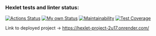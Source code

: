 ### Hexlet tests and linter status:
[![Actions Status](https://github.com/Alwodan/java-project-72/workflows/hexlet-check/badge.svg)](https://github.com/Alwodan/java-project-72/actions)
[![My own Status](https://github.com/Alwodan/java-project-72/workflows/my-tests/badge.svg)](https://github.com/Alwodan/java-project-72/actions)
[![Maintainability](https://api.codeclimate.com/v1/badges/f6f4ce9dcd3f533e8b9f/maintainability)](https://codeclimate.com/github/Alwodan/java-project-72/maintainability)
[![Test Coverage](https://api.codeclimate.com/v1/badges/f6f4ce9dcd3f533e8b9f/test_coverage)](https://codeclimate.com/github/Alwodan/java-project-72/test_coverage)

Link to deployed project -> https://hexlet-project-2u17.onrender.com/
